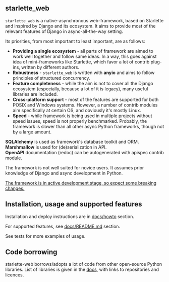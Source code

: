 ## starlette_web

`starlette_web` is a native-asynchronous web-framework, based on Starlette and inspired by Django and its ecosystem.
It aims to provide most of the relevant features of Django in async-all-the-way setting.

Its priorities, from most important to least important, are as follows:

- **Providing a single ecosystem** - all parts of framework are aimed to work well together and follow same ideas. 
  In a way, this goes against idea of mini-frameworks like Starlette, which favor a lot of contrib plug-ins, 
  written by different authors.
- **Robustness** - `starlette_web` is written with **anyio** and aims to follow principles of structured concurrency.
- **Feature completeness** - while the aim is not to cover all the Django ecosystem 
  (especially, because a lot of it is legacy), many useful libraries are included.
- **Cross-platform support** - most of the features are supported for both POSIX and Windows systems. 
  However, a number of contrib modules aim specifically at certain OS, and obviously it's mostly Linux. 
- **Speed** - while framework is being used in multiple projects without speed issues, speed is not properly benchmarked.
  Probably, the framework is slower than all other async Python frameworks, though not by a large amount.

**SQLAlchemy** is used as framework's database toolkit and ORM.  
**Marshmallow** is used for (de)serialization in API.  
**OpenAPI** documentation (redoc) can be autogenerated with apispec contrib module.

The framework is not well suited for novice users. It assumes prior knowledge of Django and async development in Python.

<u>The framework is in active development stage, so expect some breaking changes.</u>

## Installation, usage and supported features

Installation and deploy instructions are in [docs/howto](./docs/howto/README.md) section.

For supported features, see [docs/README.md](./docs/README.md) section.

See tests for more examples of usage.

## Code borrowing

starlette-web borrows/adopts a lot of code from other open-source Python libraries. 
List of libraries is given in the [docs](./docs/borrowing.md), with links to repositories and licences.
